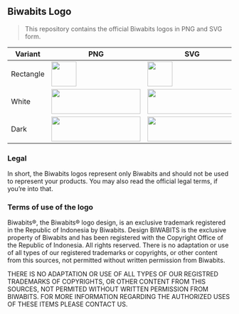 ## Biwabits Logo

>This repository contains the official Biwabits logos in PNG and SVG form.


| Variant | PNG | SVG |
|---------|-----|-----|
| Rectangle | <img src="https://raw.githubusercontent.com/biwabits/logo/master/biwabit-logo-rectangle.png" width="56" height="56"> | <img src="https://biwabit.github.io/logo/biwabit-logo-rectangle.svg" width="56" height="56"> |
| White     | <img src="https://biwabit.github.io/logo/official-logo-white.png" width="200" height="56"> | <img src="https://biwabit.github.io/logo/official-logo-white.svg" width="200" height="56">|
| Dark      | <img src="https://biwabit.github.io/logo/official-logo-dark.png" width="200" height="56"> | <img src="https://biwabit.github.io/logo/official-logo-dark.svg" width="200" height="56"> |

### Legal
In short, the Biwabits logos  represent only Biwabits and should not be used to 
represent your products. 
You may also read the official legal terms,  if you’re into that.
  
### Terms of use of the logo
Biwabits®, the Biwabits® logo design, is an exclusive trademark registered in 
the Republic of Indonesia by Biwabits.
Design BIWABITS is the exclusive property of Biwabits and has been registered with
the Copyright Office of the Republic of Indonesia. All rights reserved.
There is no adaptation or use of all types of our registered trademarks or copyrights, 
or other content from this sources, not permitted without written permission from Biwabits.

THERE IS NO ADAPTATION OR USE OF ALL TYPES OF OUR REGISTRED TRADEMARKS OF COPYRIGHTS,
OR OTHER CONTENT FROM THIS SOURCES, NOT PERMITED WITHOUT WRITTEN PERMISSION FROM BIWABITS.
FOR MORE INFORMATION REGARDING THE AUTHORIZED USES OF THESE ITEMS PLEASE CONTACT US.







[biwabits-url]: https://biwabits.com
